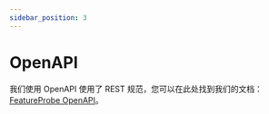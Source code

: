 ```yaml
---
sidebar_position: 3
---
```


# OpenAPI

我们使用 OpenAPI 使用了 REST 规范，您可以在此处找到我们的文档：[FeatureProbe OpenAPI](https://featureprobe.io/api-docs)。